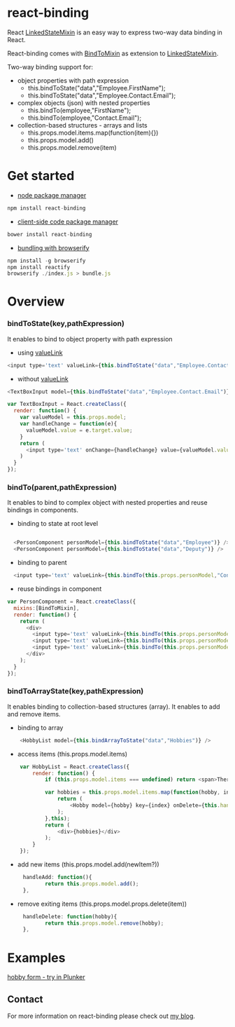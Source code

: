 # react-binding

React [LinkedStateMixin](http://facebook.github.io/react/docs/two-way-binding-helpers.html) is an easy way to express two-way data binding in React.

React-binding comes with [BindToMixin](https://github.com/rsamec/react-binding) as extension to [LinkedStateMixin](http://facebook.github.io/react/docs/two-way-binding-helpers.html).

Two-way binding support for:

+   object properties with path expression
    +   this.bindToState("data","Employee.FirstName");
    +   this.bindToState("data","Employee.Contact.Email");
+   complex objects (json) with nested properties
    +   this.bindTo(employee,"FirstName");
    +   this.bindTo(employee,"Contact.Email");
+   collection-based structures - arrays and lists
    +   this.props.model.items.map(function(item){})
    +   this.props.model.add()
    +   this.props.model.remove(item)

# Get started

* [node package manager][npm]
``` js
npm install react-binding
```

* [client-side code package manager][bower]
``` js
bower install react-binding
```

* [bundling with browserify][browserify]
``` js
npm install -g browserify
npm install reactify
browserify ./index.js > bundle.js
```

# Overview

### bindToState(key,pathExpression)

It enables to bind to object property with path expression

+   using [valueLink](http://facebook.github.io/react/docs/two-way-binding-helpers.html)
``` js
<input type='text' valueLink={this.bindToState("data","Employee.Contact.Email")} />
```

+   without [valueLink](http://facebook.github.io/react/docs/two-way-binding-helpers.html)

``` js
<TextBoxInput model={this.bindToState("data","Employee.Contact.Email")} />
```

``` js
var TextBoxInput = React.createClass({
  render: function() {
    var valueModel = this.props.model;
    var handleChange = function(e){
      valueModel.value = e.target.value;
    }
    return (
      <input type='text' onChange={handleChange} value={valueModel.value} />
    )
  }
});
```

### bindTo(parent,pathExpression)

It enables to bind to complex object with nested properties and reuse bindings in components.

+   binding to state at root level
``` js

  <PersonComponent personModel={this.bindToState("data","Employee")} />
  <PersonComponent personModel={this.bindToState("data","Deputy")} />
```

+   binding to parent
``` js
  <input type='text' valueLink={this.bindTo(this.props.personModel,"Contact.Email")} />
```

+  reuse bindings in component
``` js
var PersonComponent = React.createClass({
  mixins:[BindToMixin],
  render: function() {
    return (
      <div>
        <input type='text' valueLink={this.bindTo(this.props.personModel,"FirstName")} />
        <input type='text' valueLink={this.bindTo(this.props.personModel,"LastName")} />
        <input type='text' valueLink={this.bindTo(this.props.personModel,"Contact.Email")} />
      </div>
    );
  }
});

```

### bindToArrayState(key,pathExpression)

It enables binding to collection-based structures (array). It enables to add and remove items.

+   binding to array

``` js
    <HobbyList model={this.bindArrayToState("data","Hobbies")} />
```

+   access items (this.props.model.items)

``` js
    var HobbyList = React.createClass({
        render: function() {
            if (this.props.model.items === undefined) return <span>There are no items.</span>;

            var hobbies = this.props.model.items.map(function(hobby, index) {
                return (
                    <Hobby model={hobby} key={index} onDelete={this.handleDelete} />
                );
            },this);
            return (
                <div>{hobbies}</div>
            );
        }
    });

```
+   add new items (this.props.model.add(newItem?))
``` js
     handleAdd: function(){
            return this.props.model.add();
     },
```
+   remove exiting items  (this.props.model.props.delete(item))
``` js
     handleDelete: function(hobby){
            return this.props.model.remove(hobby);
     },
```

# Examples

[hobby form - try in Plunker](http://embed.plnkr.co/aTilRFEJe0gEWaZzr8PC/preview)

## Contact

For more information on react-binding please check out [my blog][blog].

[git]: http://git-scm.com/
[bower]: http://bower.io
[npm]: https://www.npmjs.org/
[node]: http://nodejs.org
[browserify]: http://browserify.org/
[blog]: http://rsamec.github.io/